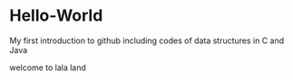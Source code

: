 # Hello-World
My first introduction to github including codes of data structures in C and Java

welcome to lala land
